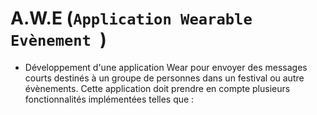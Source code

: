 # A.W.E (`Application Wearable Evènement `)

+ Développement d'une application Wear pour envoyer des messages courts destinés à un groupe de personnes dans un festival ou autre évènements. Cette application doit prendre en compte plusieurs fonctionnalités implémentées telles que :


